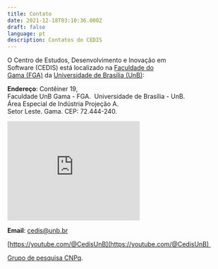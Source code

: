 ```yaml
---
title: Contato
date: 2021-12-18T03:10:36.000Z
draft: false
language: pt
description: Contatos do CEDIS
---
```

O Centro de Estudos, Desenvolvimento e Inovação em Software (CEDIS) está localizado na [Faculdade do Gama (FGA)](https://fga.unb.br/) da [Universidade de Brasília (UnB)](https://www.unb.br/):

**Endereço**: 
	Contêiner 19,  
	Faculdade UnB Gama - FGA.  Universidade de Brasília - UnB.  
	Área Especial de Indústria Projeção A.  
	Setor Leste. Gama. CEP: 72.444-240. 

<iframe src="https://www.google.com/maps/embed?pb=!1m18!1m12!1m3!1d3835.4538195603573!2d-48.04773692434829!3d-15.989874284678214!2m3!1f0!2f0!3f0!3m2!1i1024!2i768!4f13.1!3m3!1m2!1s0x935a2bbaadeb6d13%3A0xe0748f0318cbbc3e!2sCEDIS%20-%20Centro%20de%20Estudos%2C%20Desenvolvimento%20e%20Inova%C3%A7%C3%A3o%20em%20Software!5e0!3m2!1spt-BR!2sbr!4v1708488897088!5m2!1spt-BR!2sbr" width="300" height="225" style="border:0;" allowfullscreen="" loading="lazy" referrerpolicy="no-referrer-when-downgrade"></iframe>

**Email**: [cedis@unb.br](mailto:cedis@unb.br)

[https://youtube.com/@CedisUnB](https://youtube.com/@CedisUnB) 

[Grupo de pesquisa CNPq](http://dgp.cnpq.br/dgp/espelhogrupo/5911823414046318).
